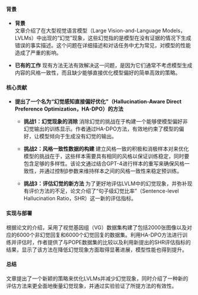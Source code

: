 #### 背景
- **背景**       
    文章介绍了在大型视觉语言模型（Large Vision-and-Language Models，LVLMs）中出现的“幻觉”现象，这些幻觉指的是模型在没有证据的情况下生成错误的事实描述。这个问题在详细描述和对话任务中尤为常见，对模型的性能造成了严重的影响。

- **已有的工作**
    现有方法无法有效解决这一问题，是因为它们通常不考虑模型生成内容的风格一致性，而且缺少能够直接优化模型偏好的简单高效的策略。

#### 核心贡献
- **提出了一个名为“幻觉感知直接偏好优化”（Hallucination-Aware Direct Preference Optimization，HA-DPO）的方法**
    - **挑战1：幻觉现象的消除**
        消除幻觉的挑战在于构建一个能够使模型偏好非幻觉输出的训练显示。作者通过HA-DPO方法，有效地约束了模型的偏好，让模型倾向于生成没有幻觉的输出。

    - **挑战2：风格一致性数据的构建**
        建立风格一致的积极和消极样本对来优化模型的挑战在于，这些样本需要具有相同的风格以保证训练稳定，同时要包含足够的多样性。该论文通过结合GPT-4进行样本的重写来确保风格一致性，并通过控制β参数来维持样本之间的风格一致性来稳定预训练。
  
    - **挑战3：评估幻觉的新方法**
        为了更好地评估LVLM中的幻觉现象，并弥补现有评价方法的不足，论文介绍了“句子级幻觉比率”（Sentence-level Hallucination Ratio，SHR）这一新的评估指标。

#### 实现与部署
根据论文的介绍，采用了视觉基因组（VG）数据集构建了包括2000张图像以及对应的6000个非幻觉回复和6000个幻觉回复的数据集。利用HA-DPO方法进行训练并评估时，作者提供了与POPE数据集的比较以及利用新提出的SHR评估指标的结果，显示了该方法在降低幻觉现象方面取得显著进展，模型性能也得到提升。

#### 总结
文章提出了一个新颖的策略来优化LVLMs并减少幻觉现象，同时介绍了一种新的评估方法来更全面地衡量幻觉现象，并通过实验验证了所提方法的有效性。